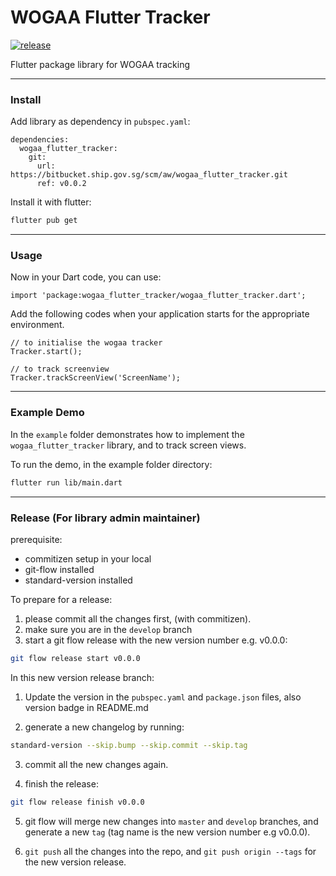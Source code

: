 # WOGAA Flutter Tracker
[![release](https://img.shields.io/badge/release-v0.0.2-green.svg)](https://semver.org)

Flutter package library for WOGAA tracking

---

### Install

Add library as dependency in `pubspec.yaml`:
```
dependencies:
  wogaa_flutter_tracker:
    git:
      url: https://bitbucket.ship.gov.sg/scm/aw/wogaa_flutter_tracker.git
      ref: v0.0.2
```

Install it with flutter:

```sh
flutter pub get
```

---

### Usage

Now in your Dart code, you can use:

```
import 'package:wogaa_flutter_tracker/wogaa_flutter_tracker.dart';
```

Add the following codes when your application starts for the appropriate environment.

```
// to initialise the wogaa tracker
Tracker.start();

// to track screenview
Tracker.trackScreenView('ScreenName');
```

---

### Example Demo
In the `example` folder demonstrates how to implement the `wogaa_flutter_tracker` library, and to track screen views.

To run the demo, in the example folder directory:
```sh
flutter run lib/main.dart
```

---

### Release (For library admin maintainer)

prerequisite:
- commitizen setup in your local
- git-flow installed
- standard-version installed

To prepare for a release:
1. please commit all the changes first, (with commitizen).
2. make sure you are in the `develop` branch
3. start a git flow release with the new version number e.g. v0.0.0:

```sh
git flow release start v0.0.0
```

In this new version release branch:
1. Update the version in the `pubspec.yaml` and `package.json` files, also version badge in README.md

2. generate a new changelog by running:

```sh
standard-version --skip.bump --skip.commit --skip.tag
```

3. commit all the new changes again.

4. finish the release:

```sh
git flow release finish v0.0.0
```

5. git flow will merge new changes into `master` and `develop` branches, and generate a new `tag` (tag name is the new version number e.g v0.0.0).

6. `git push` all the changes into the repo, and `git push origin --tags` for the new version release.


